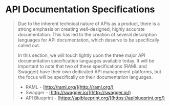 # API Documentation Specifications

> Due to the inherent technical nature of APIs as a product, there is a strong emphasis on creating well-designed, highly accurate documentation. This has led to the creation of several description languages for API documentation, which deserve to be specifically called out.
>
> In this section, we will touch lightly upon the three major API documentation specification languages available today. It will be important to note that two of these specifications \(RAML and Swagger\) have their own dedicated API management platforms, but the focus will be specifically on their documentation languages.
>
> * RAML - [http://raml.org/](http://raml.org/)
> * Swagger - [http://swagger.io/](http://swagger.io/)
> * API Blueprint - [https://apiblueprint.org/](https://apiblueprint.org/)



